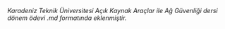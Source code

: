 *Karadeniz Teknik Üniversitesi Açık Kaynak Araçlar ile Ağ Güvenliği dersi dönem ödevi .md formatında eklenmiştir.*
